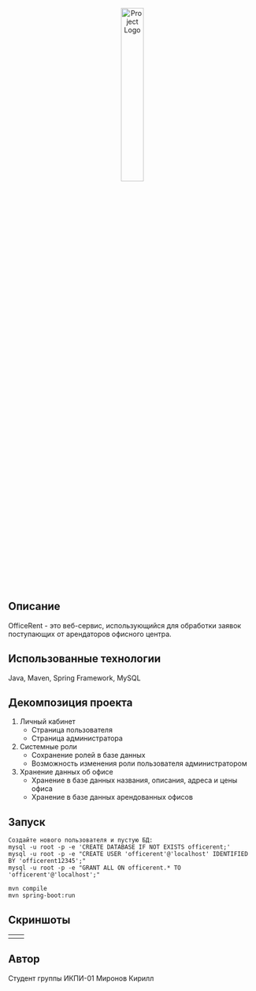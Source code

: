 <p align="center">
      <img src="https://www.logomaker.com/api/main/images/1j+ojFVDOMkX9Wytexe43D6kh...SGpBFNkB3OwXs1M3EMoAJtlicujvpv8PU6" alt="Project Logo" width="30%">
</p>

## Описание
OfficeRent - это веб-сервис, использующийся для обработки заявок поступающих от арендаторов офисного центра.

## Использованные технологии
Java, Maven, Spring Framework, MySQL

## Декомпозиция проекта
1. Личный кабинет
   * Страница пользователя
   * Страница администратора
2. Системные роли
   * Сохранение ролей в базе данных
   * Возможность изменения роли пользователя администратором
3. Хранение данных об офисе
   * Хранение в базе данных названия, описания, адреса и цены офиса
   * Хранение в базе данных арендованных офисов

## Запуск
```mysql
Создайте нового пользователя и пустую БД:
mysql -u root -p -e 'CREATE DATABASE IF NOT EXISTS officerent;'
mysql -u root -p -e "CREATE USER 'officerent'@'localhost' IDENTIFIED BY 'officerent12345';"
mysql -u root -p -e "GRANT ALL ON officerent.* TO 'officerent'@'localhost';"
```
```
mvn compile
mvn spring-boot:run
```

## Скриншоты

<table>
    <tr>
        <td>
            <img src="">
        </td>
        <td>
            <img src="">
        </td>
    </tr>
</table>

## Автор
Студент группы ИКПИ-01 Миронов Кирилл

